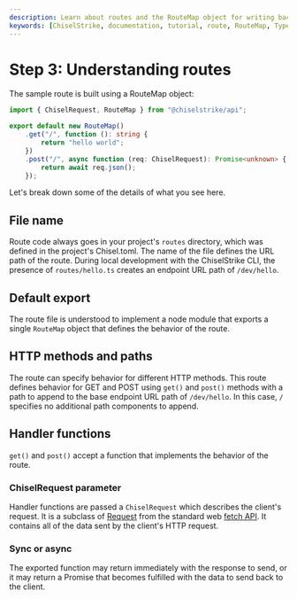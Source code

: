 ```yaml
---
description: Learn about routes and the RouteMap object for writing backend endpoint code in TypeScript.
keywords: [ChiselStrike, documentation, tutorial, route, RouteMap, TypeScript]
---
```


# Step 3: Understanding routes

The sample route is built using a RouteMap object:

```ts title="my-backend/routes/hello.ts"
import { ChiselRequest, RouteMap } from "@chiselstrike/api";

export default new RouteMap()
    .get("/", function (): string {
        return "hello world";
    })
    .post("/", async function (req: ChiselRequest): Promise<unknown> {
        return await req.json();
    });
```

Let's break down some of the details of what you see here.

## File name

Route code always goes in your project's `routes` directory, which was defined
in the project's Chisel.toml. The name of the file defines the URL path of the
route.  During local development with the ChiselStrike CLI, the presence of
`routes/hello.ts` creates an endpoint URL path of `/dev/hello`.

## Default export

The route file is understood to implement a node module that exports a single
`RouteMap` object that defines the behavior of the route.

## HTTP methods and paths

The route can specify behavior for different HTTP methods. This route defines
behavior for GET and POST using `get()` and `post()` methods with a path to
append to the base endpoint URL path of `/dev/hello`. In this case, `/`
specifies no additional path components to append.

## Handler functions

`get()` and `post()` accept a function that implements the behavior of the
route.

### ChiselRequest parameter

Handler functions are passed a `ChiselRequest` which describes the client's
request. It is a subclass of [Request][1] from the standard web [fetch API][2].
It contains all of the data sent by the client's HTTP request.

### Sync or async

The exported function may return immediately with the response to send, or it
may return a Promise that becomes fulfilled with the data to send back to the
client.


[1]: https://developer.mozilla.org/en-US/docs/Web/API/Request
[2]: https://developer.mozilla.org/en-US/docs/Web/API/Fetch_API
